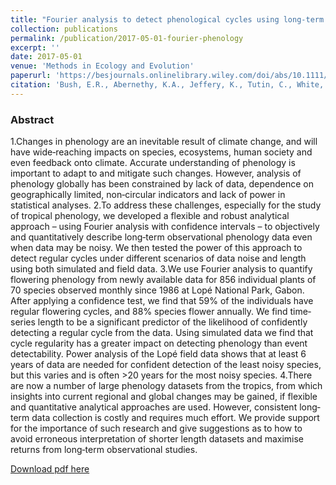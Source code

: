 ```yaml
---
title: "Fourier analysis to detect phenological cycles using long‐term tropical field data and simulations"
collection: publications
permalink: /publication/2017-05-01-fourier-phenology
excerpt: ''
date: 2017-05-01
venue: 'Methods in Ecology and Evolution'
paperurl: 'https://besjournals.onlinelibrary.wiley.com/doi/abs/10.1111/2041-210X.12704'
citation: 'Bush, E.R., Abernethy, K.A., Jeffery, K., Tutin, C., White, L., Dimoto, E., Dikangadissi, J.T., Jump, A.S. and Bunnefeld, N., 2017. Fourier analysis to detect phenological cycles using long‐term tropical field data and simulations. Methods in Ecology and Evolution, 8(5), pp.530-540.'
---
```

  
### Abstract
1.Changes in phenology are an inevitable result of climate change, and will have wide‐reaching impacts on species, ecosystems, human society and even feedback onto climate. Accurate understanding of phenology is important to adapt to and mitigate such changes. However, analysis of phenology globally has been constrained by lack of data, dependence on geographically limited, non‐circular indicators and lack of power in statistical analyses.
2.To address these challenges, especially for the study of tropical phenology, we developed a flexible and robust analytical approach – using Fourier analysis with confidence intervals – to objectively and quantitatively describe long‐term observational phenology data even when data may be noisy. We then tested the power of this approach to detect regular cycles under different scenarios of data noise and length using both simulated and field data.
3.We use Fourier analysis to quantify flowering phenology from newly available data for 856 individual plants of 70 species observed monthly since 1986 at Lopé National Park, Gabon. After applying a confidence test, we find that 59% of the individuals have regular flowering cycles, and 88% species flower annually. We find time‐series length to be a significant predictor of the likelihood of confidently detecting a regular cycle from the data. Using simulated data we find that cycle regularity has a greater impact on detecting phenology than event detectability. Power analysis of the Lopé field data shows that at least 6 years of data are needed for confident detection of the least noisy species, but this varies and is often >20 years for the most noisy species.
4.There are now a number of large phenology datasets from the tropics, from which insights into current regional and global changes may be gained, if flexible and quantitative analytical approaches are used. However, consistent long‐term data collection is costly and requires much effort. We provide support for the importance of such research and give suggestions as to how to avoid erroneous interpretation of shorter length datasets and maximise returns from long‐term observational studies.

[Download pdf here](https://besjournals.onlinelibrary.wiley.com/doi/pdf/10.1111/2041-210X.12704)
